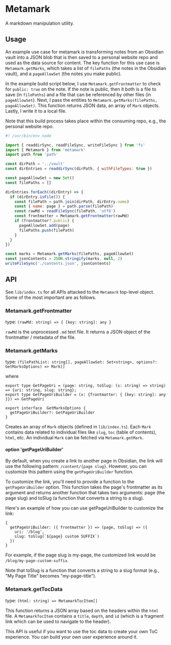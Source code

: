# Metamark

A markdown manipulation utility.

## Usage

An example use case for metamark is transforming notes from an Obsidian vault into a JSON blob that is then saved to a personal website repo and used as the data source for content. The key function for this use case is `Metamark.getMarks`, which takes a list of `filePaths` (the notes in the Obsidian vault), and a `pageAllowSet` (the notes you make public).

In the example build script below, I use `Metamark.getFrontmatter` to check for `public: true` on the note. If the note is public, then it both is a file to save (in `filePaths`) and a file that can be referenced by other files (in `pageAllowSet`). Next, I pass the entities to `Metamark.getMarks(filePaths, pageAllowSet)`. This function returns JSON data, an array of `Mark` objects. Lastly, I write it to a local file.

Note that this build process takes place within the consuming repo, e.g., the personal website repo.

```js
#! /usr/bin/env node

import { readdirSync, readFileSync, writeFileSync } from 'fs'
import { Metamark } from 'metamark'
import path from 'path'

const dirPath = '../vault'
const dirEntries = readdirSync(dirPath, { withFileTypes: true })

const pageAllowSet = new Set()
const filePaths = []

dirEntries.forEach((dirEntry) => {
  if (dirEntry.isFile()) {
    const filePath = path.join(dirPath, dirEntry.name)
    const { name: page } = path.parse(filePath)
    const rawMd = readFileSync(filePath, 'utf8')
    const frontmatter = Metamark.getFrontmatter(rawMd)
    if (frontmatter?.public) {
      pageAllowSet.add(page)
      filePaths.push(filePath)
    }
  }
})

const marks = Metamark.getMarks(filePaths, pageAllowSet)
const jsonContents = JSON.stringify(marks, null, 2)
writeFileSync('./contents.json', jsonContents)
```

## API

See `lib/index.ts` for all APIs attacked to the `Metamark` top-level object. Some of the most important are as follows.

### Metamark.getFrontmatter

type: `(rawMd: string) => { [key: string]: any }`

`rawMd` is the unprocessed `.md` text file. It returns a JSON object of the frontmatter / metadata of the file.

### Metamark.getMarks

type: `(filePathList: string[], pageAllowSet: Set<string>, options?: GetMarksOptions) => Mark[]`

where 
```
export type GetPageUri = (page: string, toSlug: (s: string) => string) => {uri: string, slug: string};
export type GetPageUriBuilder = (x: {frontmatter: { [key: string]: any }}) => GetPageUri

export interface  GetMarksOptions {
  getPageUriBuilder?: GetPageUriBuilder
}
```

Creates an array of `Mark` objects (defined in `lib/index.ts`). Each `Mark` contains data related to individual files like `slug`, `toc` (table of contents), `html`, etc. An individual `Mark` can be fetched via `Metamark.getMark`.

#### option 'getPageUriBuilder'
By default, when you create a link to another page in Obsidian, the link will use the following pattern: `/content/{page slug}`. However, you can customize this pattern using the `getPageUriBuilder` function.

To customize the link, you'll need to provide a function to the `getPageUriBuilder` option. This function takes the page's frontmatter as its argument and returns another function that takes two arguments: page (the page slug) and toSlug (a function that converts a string to a slug).

Here's an example of how you can use getPageUriBuilder to customize the link:

```
{
  getPageUriBuilder: ({ frontmatter }) => (page, toSlug) => ({
    uri: '/blog',
    slug: toSlug(`${page} custom SUFFIX`)
  })
}
```

For example, if the page slug is my-page, the customized link would be `/blog/my-page-custom-suffix`.

Note that toSlug is a function that converts a string to a slug format (e.g., "My Page Title" becomes "my-page-title").

### Metamark.getTocData

type: `(html: string) => MetamarkTocItem[]`

This function returns a JSON array based on the headers within the `html` file. A `MetamarkTocItem` contains a `title`, `depth`, and `id` (which is a fragment link which can be used to navigate to the header).

This API is useful if you want to use the toc data to create your own ToC experience. You can build your own user experience around it.
